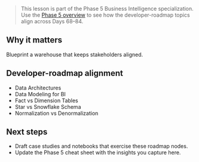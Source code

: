> This lesson is part of the Phase 5 Business Intelligence specialization. Use the [Phase 5 overview](https://github.com/saint2706/Coding-For-MBA/blob/main/docs/bi-curriculum.md) to see how the developer-roadmap topics align across Days 68–84.

## Why it matters

Blueprint a warehouse that keeps stakeholders aligned.

## Developer-roadmap alignment

- Data Architectures
- Data Modeling for BI
- Fact vs Dimension Tables
- Star vs Snowflake Schema
- Normalization vs Denormalization

## Next steps

- Draft case studies and notebooks that exercise these roadmap nodes.
- Update the Phase 5 cheat sheet with the insights you capture here.